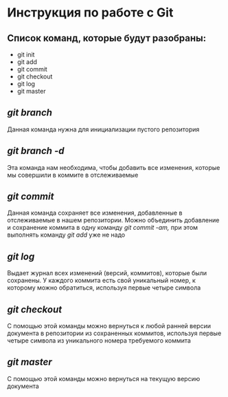 # Инструкция по работе с Git

## Список команд, которые будут разобраны:

* git init
* git add
* git commit
* git checkout
* git log
* git master

## *git branch*

Данная команда нужна для инициализации пустого репозитория 

## *git branch -d*

Эта команда нам необходима, чтобы добавить все изменения, которые мы совершили в коммите в отслеживаемые

## *git commit*

Данная команда сохраняет все изменения, добавленные в отслеживаемые в нашем репозитории. Можно объединить добавление и сохранение коммита в одну команду *git commit -am,* при этом выполнять команду *git add* уже не надо 

## *git log*

Выдает журнал всех изменений (версий, коммитов), которые были сохранены. У каждого коммита есть свой уникальный номер, к которому можно обратиться, используя первые четыре символа

## *git checkout*

С помощью этой команды можно вернуться к любой ранней версии документа в репозитории из сохраненных коммитов, используя первые четыре символа из уникального номера требуемого коммита

## *git master*

С помощью этой команды можно вернуться на текущую версию документа